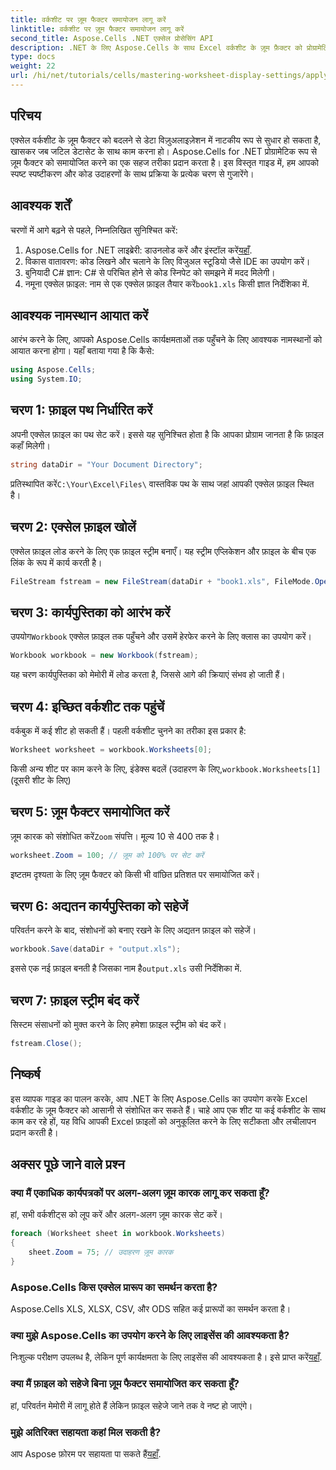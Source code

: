 ```yaml
---
title: वर्कशीट पर ज़ूम फैक्टर समायोजन लागू करें
linktitle: वर्कशीट पर ज़ूम फैक्टर समायोजन लागू करें
second_title: Aspose.Cells .NET एक्सेल प्रोसेसिंग API
description: .NET के लिए Aspose.Cells के साथ Excel वर्कशीट के ज़ूम फ़ैक्टर को प्रोग्रामेटिक रूप से बदलने का तरीका जानें। अपने Excel फ़ाइल विज़ुअलाइज़ेशन को बेहतर बनाने के लिए विस्तृत कोड उदाहरणों के साथ हमारे चरण-दर-चरण गाइड का पालन करें।
type: docs
weight: 22
url: /hi/net/tutorials/cells/mastering-worksheet-display-settings/apply-zoom-factor-adjustments/
---
```

## परिचय

एक्सेल वर्कशीट के ज़ूम फैक्टर को बदलने से डेटा विज़ुअलाइज़ेशन में नाटकीय रूप से सुधार हो सकता है, खासकर जब जटिल डेटासेट के साथ काम करना हो। Aspose.Cells for .NET प्रोग्रामेटिक रूप से ज़ूम फैक्टर को समायोजित करने का एक सहज तरीका प्रदान करता है। इस विस्तृत गाइड में, हम आपको स्पष्ट स्पष्टीकरण और कोड उदाहरणों के साथ प्रक्रिया के प्रत्येक चरण से गुजारेंगे।

## आवश्यक शर्तें  

चरणों में आगे बढ़ने से पहले, निम्नलिखित सुनिश्चित करें:  

1.  Aspose.Cells for .NET लाइब्रेरी: डाउनलोड करें और इंस्टॉल करें[यहाँ](https://releases.aspose.com/cells/net/).  
2. विकास वातावरण: कोड लिखने और चलाने के लिए विजुअल स्टूडियो जैसे IDE का उपयोग करें।  
3. बुनियादी C# ज्ञान: C# से परिचित होने से कोड स्निपेट को समझने में मदद मिलेगी।  
4.  नमूना एक्सेल फ़ाइल: नाम से एक एक्सेल फ़ाइल तैयार करें`book1.xls` किसी ज्ञात निर्देशिका में.  

## आवश्यक नामस्थान आयात करें  

आरंभ करने के लिए, आपको Aspose.Cells कार्यक्षमताओं तक पहुँचने के लिए आवश्यक नामस्थानों को आयात करना होगा। यहाँ बताया गया है कि कैसे:  

```csharp
using Aspose.Cells;
using System.IO;
```

## चरण 1: फ़ाइल पथ निर्धारित करें  

अपनी एक्सेल फ़ाइल का पथ सेट करें। इससे यह सुनिश्चित होता है कि आपका प्रोग्राम जानता है कि फ़ाइल कहाँ मिलेगी।  

```csharp
string dataDir = "Your Document Directory";
```

 प्रतिस्थापित करें`C:\Your\Excel\Files\` वास्तविक पथ के साथ जहां आपकी एक्सेल फ़ाइल स्थित है।  

## चरण 2: एक्सेल फ़ाइल खोलें  

एक्सेल फ़ाइल लोड करने के लिए एक फ़ाइल स्ट्रीम बनाएँ। यह स्ट्रीम एप्लिकेशन और फ़ाइल के बीच एक लिंक के रूप में कार्य करती है।  

```csharp
FileStream fstream = new FileStream(dataDir + "book1.xls", FileMode.Open);
```

## चरण 3: कार्यपुस्तिका को आरंभ करें  

 उपयोग`Workbook` एक्सेल फ़ाइल तक पहुँचने और उसमें हेरफेर करने के लिए क्लास का उपयोग करें।  

```csharp
Workbook workbook = new Workbook(fstream);
```

यह चरण कार्यपुस्तिका को मेमोरी में लोड करता है, जिससे आगे की क्रियाएं संभव हो जाती हैं।  

## चरण 4: इच्छित वर्कशीट तक पहुंचें  

वर्कबुक में कई शीट हो सकती हैं। पहली वर्कशीट चुनने का तरीका इस प्रकार है:  

```csharp
Worksheet worksheet = workbook.Worksheets[0];
```

 किसी अन्य शीट पर काम करने के लिए, इंडेक्स बदलें (उदाहरण के लिए,`workbook.Worksheets[1]` (दूसरी शीट के लिए)  

## चरण 5: ज़ूम फैक्टर समायोजित करें  

 ज़ूम कारक को संशोधित करें`Zoom` संपत्ति। मूल्य 10 से 400 तक है।  

```csharp
worksheet.Zoom = 100; // ज़ूम को 100% पर सेट करें
```

इष्टतम दृश्यता के लिए ज़ूम फैक्टर को किसी भी वांछित प्रतिशत पर समायोजित करें।  

## चरण 6: अद्यतन कार्यपुस्तिका को सहेजें  

परिवर्तन करने के बाद, संशोधनों को बनाए रखने के लिए अद्यतन फ़ाइल को सहेजें।  

```csharp
workbook.Save(dataDir + "output.xls");
```

 इससे एक नई फ़ाइल बनती है जिसका नाम है`output.xls` उसी निर्देशिका में.  

## चरण 7: फ़ाइल स्ट्रीम बंद करें  

सिस्टम संसाधनों को मुक्त करने के लिए हमेशा फ़ाइल स्ट्रीम को बंद करें।  

```csharp
fstream.Close();
```

## निष्कर्ष  

इस व्यापक गाइड का पालन करके, आप .NET के लिए Aspose.Cells का उपयोग करके Excel वर्कशीट के ज़ूम फैक्टर को आसानी से संशोधित कर सकते हैं। चाहे आप एक शीट या कई वर्कशीट के साथ काम कर रहे हों, यह विधि आपकी Excel फ़ाइलों को अनुकूलित करने के लिए सटीकता और लचीलापन प्रदान करती है।  


## अक्सर पूछे जाने वाले प्रश्न  

### क्या मैं एकाधिक कार्यपत्रकों पर अलग-अलग ज़ूम कारक लागू कर सकता हूँ?  
हां, सभी वर्कशीट्स को लूप करें और अलग-अलग ज़ूम कारक सेट करें।  

```csharp
foreach (Worksheet sheet in workbook.Worksheets)
{
    sheet.Zoom = 75; // उदाहरण ज़ूम कारक
}
```

### Aspose.Cells किस एक्सेल प्रारूप का समर्थन करता है?  
Aspose.Cells XLS, XLSX, CSV, और ODS सहित कई प्रारूपों का समर्थन करता है।  

### क्या मुझे Aspose.Cells का उपयोग करने के लिए लाइसेंस की आवश्यकता है?  
 निःशुल्क परीक्षण उपलब्ध है, लेकिन पूर्ण कार्यक्षमता के लिए लाइसेंस की आवश्यकता है। इसे प्राप्त करें[यहाँ](https://purchase.aspose.com/buy).  

### क्या मैं फ़ाइल को सहेजे बिना ज़ूम फैक्टर समायोजित कर सकता हूँ?  
हां, परिवर्तन मेमोरी में लागू होते हैं लेकिन फ़ाइल सहेजे जाने तक वे नष्ट हो जाएंगे।  

### मुझे अतिरिक्त सहायता कहां मिल सकती है?  
 आप Aspose फ़ोरम पर सहायता पा सकते हैं[यहाँ](https://forum.aspose.com/c/cells/9).

